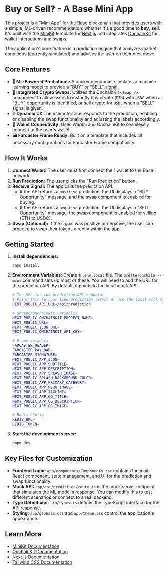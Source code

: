# Buy or Sell? - A Base Mini App

This project is a "Mini App" for the Base blockchain that provides users with a simple, ML-driven recommendation: whether it's a good time to **buy**, **sell**. It's built with the [MiniKit](https://docs.base.org/builderkits/minikit/overview) template for [Next.js](https://nextjs.org) and integrates [OnchainKit](https://www.base.org/builders/onchainkit) for wallet interactions and swaps.

The application's core feature is a prediction engine that analyzes market conditions (currently simulated) and advises the user on their next move.

## Core Features

-   **🧠 ML-Powered Predictions:** A backend endpoint simulates a machine learning model to provide a "BUY" or "SELL" signal.
-   **🔄 Integrated Crypto Swaps:** Utilizes the OnchainKit `<Swap />` component to allow users to instantly buy crypto (`ETH`) with `USDC` when a "BUY" opportunity is identified, or sell crypto for `USDC` when a "SELL" signal is given.
-   **💡 Dynamic UI:** The user interface responds to the prediction, enabling or disabling the swap functionality and adjusting the labels accordingly.
-   **🔗 Wallet Connectivity:** Uses Wagmi and OnchainKit to seamlessly connect to the user's wallet.
-   **🖼️ Farcaster Frame Ready:** Built on a template that includes all necessary configurations for Farcaster Frame compatibility.

## How It Works

1.  **Connect Wallet:** The user must first connect their wallet to the Base network.
2.  **Run Prediction:** The user clicks the "Run Prediction" button.
3.  **Receive Signal:** The app calls the prediction API.
    -   If the API returns a `positive` prediction, the UI displays a "BUY Opportunity" message, and the swap component is enabled for buying.
    -   If the API returns a `negative` prediction, the UI displays a "SELL Opportunity" message, the swap component is enabled for selling (ETH to USDC).
4.  **Swap (Optional):** If the signal was positive or negative, the user can proceed to swap their tokens directly within the app.

## Getting Started

1.  **Install dependencies:**
    ```bash
    pnpm install
    ```

2.  **Environment Variables:**
    Create a `.env.local` file. The `create-onchain --mini` command sets up most of these. You will need to add the URL for the prediction API. By default, it points to the local mock API.

    ```bash
    # The URL for the prediction API endpoint
    # Point this to your live prediction server or use the local mock API.
    NEXT_PUBLIC_API_URL=/api/prediction

    # Shared/OnchainKit variables
    NEXT_PUBLIC_ONCHAINKIT_PROJECT_NAME=
    NEXT_PUBLIC_URL=
    NEXT_PUBLIC_ICON_URL=
    NEXT_PUBLIC_ONCHAINKIT_API_KEY=

    # Frame metadata
    FARCASTER_HEADER=
    FARCASTER_PAYLOAD=
    FARCASTER_SIGNATURE=
    NEXT_PUBLIC_APP_ICON=
    NEXT_PUBLIC_APP_SUBTITLE=
    NEXT_PUBLIC_APP_DESCRIPTION=
    NEXT_PUBLIC_APP_SPLASH_IMAGE=
    NEXT_PUBLIC_SPLASH_BACKGROUND_COLOR=
    NEXT_PUBLIC_APP_PRIMARY_CATEGORY=
    NEXT_PUBLIC_APP_HERO_IMAGE=
    NEXT_PUBLIC_APP_TAGLINE=
    NEXT_PUBLIC_APP_OG_TITLE=
    NEXT_PUBLIC_APP_OG_DESCRIPTION=
    NEXT_PUBLIC_APP_OG_IMAGE=

    # Redis config
    REDIS_URL=
    REDIS_TOKEN=
    ```

3.  **Start the development server:**
    ```bash
    pnpm dev
    ```

## Key Files for Customization

-   **Frontend Logic:** `app/components/Components.tsx` contains the main React component, state management, and UI for the prediction and swap functionality.
-   **Mock API:** `app/api/prediction/route.ts` is the mock server endpoint that simulates the ML model's response. You can modify this to test different scenarios or connect to a real backend.
-   **Type Definitions:** `lib/types.ts` defines the TypeScript interface for the API response.
-   **Styling:** `app/globals.css` and `app/theme.css` control the application's appearance.

## Learn More

-   [MiniKit Documentation](https://docs.base.org/builderkits/minikit/overview)
-   [OnchainKit Documentation](https://docs.base.org/builderkits/onchainkit/getting-started)
-   [Next.js Documentation](https://nextjs.org/docs)
-   [Tailwind CSS Documentation](https://tailwindcss.com/docs)